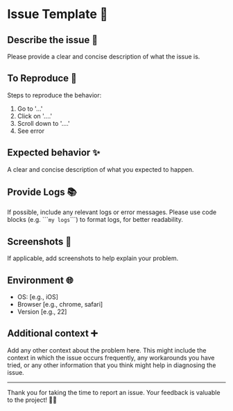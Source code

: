 # Issue Template 🐛

## Describe the issue 📝

Please provide a clear and concise description of what the issue is.

## To Reproduce 🔄

Steps to reproduce the behavior:
1. Go to '...'
2. Click on '....'
3. Scroll down to '....'
4. See error

## Expected behavior ✨

A clear and concise description of what you expected to happen.

## Provide Logs 📚

If possible, include any relevant logs or error messages. Please use code blocks (e.g. \`\`\``my logs`\`\`\`) to format logs, for better readability.

## Screenshots 📸

If applicable, add screenshots to help explain your problem.

## Environment 🌐

- OS: [e.g., iOS]
- Browser [e.g., chrome, safari]
- Version [e.g., 22]

## Additional context ➕

Add any other context about the problem here. This might include the context in which the issue occurs frequently, any workarounds you have tried, or any other information that you think might help in diagnosing the issue.

---

Thank you for taking the time to report an issue. Your feedback is valuable to the project! 🙏💖
